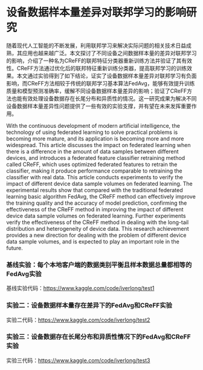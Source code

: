 # 设备数据样本量差异对联邦学习的影响研究
随着现代人工智能的不断发展，利用联邦学习来解决实际问题的相关技术日益成熟，其应用也越来越广泛。本文探讨了不同设备之间数据样本量的差异对联邦学习的影响，介绍了一种名为CReFF的联邦特征分类器重新训练方法并验证了其有效性。CReFF方法通过优化后的联邦特征重新训练分类器，提高联邦学习的训练效果。本文通过实验得到了如下结论，证实了设备数据样本量差异对联邦学习有负面影响，而CReFF方法相较于传统的联邦学习基本算法FedAvg，能够有效提升训练质量和模型预测准确率，缓解不同设备数据样本量差异的影响；验证了CReFF方法也能有效处理设备数据存在长尾分布和异质性的情况。这一研究成果为解决不同设备数据样本量差异性问题提供了一些有效的实验支撑，并有望在未来发挥重要作用。

With the continuous development of modern artificial intelligence, the technology of using federated learning to solve practical problems is becoming more mature, and its application is becoming more and more widespread. This article discusses the impact on federated learning when there is a difference in the amount of data samples between different devices, and introduces a federated feature classifier retraining method called CReFF, which uses optimized federated features to retrain the classifier, making it produce performance comparable to retraining the classifier with real data. This article conducts experiments to verify the impact of different device data sample volumes on federated learning. The experimental results show that compared with the traditional federated learning basic algorithm FedAvg, the CReFF method can effectively improve the training quality and the accuracy of model prediction, confirming the effectiveness of the CReFF method in improving the impact of different device data sample volumes on federated learning. Further experiments verify the effectiveness of the CReFF method in dealing with the long-tail distribution and heterogeneity of device data. This research achievement provides a new direction for dealing with the problem of different device data sample volumes, and is expected to play an important role in the future.


### 基线实验：每个本地客户端的数据类别平衡且样本数据总量都相等的FedAvg实验

基线实验代码：https://www.kaggle.com/code/iverlong/test1


### 实验二：设备数据样本量存在差异下的FedAvg和CReFF实验

实验二代码：https://www.kaggle.com/code/iverlong/test2


### 实验三：设备数据存在长尾分布和异质性情况下的FedAvg和CReFF实验

实验三代码：https://www.kaggle.com/code/iverlong/test3
